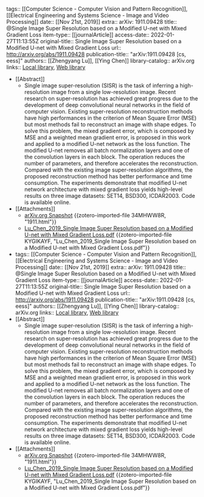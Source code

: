 tags:: [[Computer Science - Computer Vision and Pattern Recognition]], [[Electrical Engineering and Systems Science - Image and Video Processing]]
date:: [[Nov 21st, 2019]]
extra:: arXiv: 1911.09428
title:: @Single Image Super Resolution based on a Modified U-net with Mixed Gradient Loss
item-type:: [[journalArticle]]
access-date:: 2022-01-27T11:13:55Z
original-title:: Single Image Super Resolution based on a Modified U-net with Mixed Gradient Loss
url:: http://arxiv.org/abs/1911.09428
publication-title:: "arXiv:1911.09428 [cs, eess]"
authors:: [[Zhengyang Lu]], [[Ying Chen]]
library-catalog:: arXiv.org
links:: [Local library](zotero://select/library/items/I4JCHVQY), [Web library](https://www.zotero.org/users/9063164/items/I4JCHVQY)

- [[Abstract]]
	- Single image super-resolution (SISR) is the task of inferring a high-resolution image from a single low-resolution image. Recent research on super-resolution has achieved great progress due to the development of deep convolutional neural networks in the field of computer vision. Existing super-resolution reconstruction methods have high performances in the criterion of Mean Square Error (MSE) but most methods fail to reconstruct an image with shape edges. To solve this problem, the mixed gradient error, which is composed by MSE and a weighted mean gradient error, is proposed in this work and applied to a modified U-net network as the loss function. The modified U-net removes all batch normalization layers and one of the convolution layers in each block. The operation reduces the number of parameters, and therefore accelerates the reconstruction. Compared with the existing image super-resolution algorithms, the proposed reconstruction method has better performance and time consumption. The experiments demonstrate that modified U-net network architecture with mixed gradient loss yields high-level results on three image datasets: SET14, BSD300, ICDAR2003. Code is available online.
- [[Attachments]]
	- [arXiv.org Snapshot](https://arxiv.org/abs/1911.09428) {{zotero-imported-file 34MHWW8R, "1911.html"}}
	- [Lu_Chen_2019_Single Image Super Resolution based on a Modified U-net with Mixed Gradient Loss.pdf](https://arxiv.org/pdf/1911.09428.pdf) {{zotero-imported-file KYGIKAYF, "Lu_Chen_2019_Single Image Super Resolution based on a Modified U-net with Mixed Gradient Loss.pdf"}}
- tags:: [[Computer Science - Computer Vision and Pattern Recognition]], [[Electrical Engineering and Systems Science - Image and Video Processing]]
  date:: [[Nov 21st, 2019]]
  extra:: arXiv: 1911.09428
  title:: @Single Image Super Resolution based on a Modified U-net with Mixed Gradient Loss
  item-type:: [[journalArticle]]
  access-date:: 2022-01-27T11:13:55Z
  original-title:: Single Image Super Resolution based on a Modified U-net with Mixed Gradient Loss
  url:: http://arxiv.org/abs/1911.09428
  publication-title:: "arXiv:1911.09428 [cs, eess]"
  authors:: [[Zhengyang Lu]], [[Ying Chen]]
  library-catalog:: arXiv.org
  links:: [Local library](zotero://select/library/items/I4JCHVQY), [Web library](https://www.zotero.org/users/9063164/items/I4JCHVQY)
- [[Abstract]]
	- Single image super-resolution (SISR) is the task of inferring a high-resolution image from a single low-resolution image. Recent research on super-resolution has achieved great progress due to the development of deep convolutional neural networks in the field of computer vision. Existing super-resolution reconstruction methods have high performances in the criterion of Mean Square Error (MSE) but most methods fail to reconstruct an image with shape edges. To solve this problem, the mixed gradient error, which is composed by MSE and a weighted mean gradient error, is proposed in this work and applied to a modified U-net network as the loss function. The modified U-net removes all batch normalization layers and one of the convolution layers in each block. The operation reduces the number of parameters, and therefore accelerates the reconstruction. Compared with the existing image super-resolution algorithms, the proposed reconstruction method has better performance and time consumption. The experiments demonstrate that modified U-net network architecture with mixed gradient loss yields high-level results on three image datasets: SET14, BSD300, ICDAR2003. Code is available online.
- [[Attachments]]
	- [arXiv.org Snapshot](https://arxiv.org/abs/1911.09428) {{zotero-imported-file 34MHWW8R, "1911.html"}}
	- [Lu_Chen_2019_Single Image Super Resolution based on a Modified U-net with Mixed Gradient Loss.pdf](https://arxiv.org/pdf/1911.09428.pdf) {{zotero-imported-file KYGIKAYF, "Lu_Chen_2019_Single Image Super Resolution based on a Modified U-net with Mixed Gradient Loss.pdf"}}